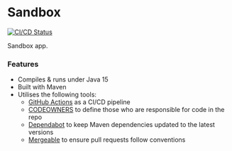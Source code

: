# Sandbox

[![CI/CD Status](https://github.com/jamesmoreton/sandbox/actions/workflows/ci.yml/badge.svg)](https://github.com/jamesmoreton/sandbox/actions/workflows/ci.yml)

Sandbox app.

### Features

- Compiles & runs under Java 15
- Built with Maven
- Utilises the following tools:
    - [GitHub Actions](https://docs.github.com/en/actions) as a CI/CD pipeline
    - [CODEOWNERS](https://docs.github.com/en/github/creating-cloning-and-archiving-repositories/about-code-owners) to define those who are responsible for code in the repo
    - [Dependabot](https://docs.github.com/en/github/administering-a-repository/keeping-your-dependencies-updated-automatically) to keep Maven dependencies updated to the latest versions
    - [Mergeable](https://github.com/mergeability/mergeable) to ensure pull requests follow conventions
